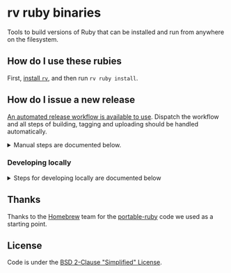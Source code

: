 # rv ruby binaries

Tools to build versions of Ruby that can be installed and run from anywhere on the filesystem.

## How do I use these rubies

First, [install `rv`](https://github.com/spinel-coop/rv), and then run `rv ruby install`.

## How do I issue a new release

[An automated release workflow is available to use](https://github.com/spinel-coop/rv-ruby/actions/workflows/release.yml).
Dispatch the workflow and all steps of building, tagging and uploading should be handled automatically.

<details>
<summary>Manual steps are documented below.</summary>

### Build

Run `brew portable-package ruby`. For macOS, this should ideally be inside an OS X 10.11 VM (so it is compatible with all working Homebrew macOS versions).

### Upload

Copy the bottle `bottle*.tar.gz` and `bottle*.json` files into a directory on your local machine.

Upload these files to GitHub Packages with:

```sh
brew pr-upload --upload-only --root-url=https://ghcr.io/v2/spinel-coop/rv-ruby
```

And to GitHub releases:

```sh
brew pr-upload --upload-only --root-url=https://github.com/spinel-coop/rv-ruby/releases/download/$VERSION
```

where `$VERSION` is the new package version.
</details>

### Developing locally
<details>

<summary>Steps for developing locally are documented below</summary>

```sh
# make sure you have Homebrew installed 
git clone https://github.com/spinel-coop/rv-ruby
git tap <any_arbitrary_username>/portable-packages ./rv-ruby
# the commands in this package are now available
brew portable-package ruby
```
</details>

## Thanks

Thanks to the [Homebrew](https://brew.sh) team for the [portable-ruby](https://github.com/Homebrew/homebrew-portable-ruby) code we used as a starting point.

## License

Code is under the [BSD 2-Clause "Simplified" License](/LICENSE.txt).
